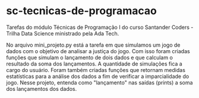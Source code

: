 # sc-tecnicas-de-programacao
Tarefas do módulo Técnicas de Programação I do curso Santander Coders - Trilha Data Science ministrado pela Ada Tech.

No arquivo mini_projeto.py está a tarefa em que simulamos um jogo de dados com o objetivo de analisar a justiça do jogo. Com isso foram criadas funções que simulam o lançamento de dois dados e que calculam o resultado da soma dos lançamentos. A quantidade de simulações fica a cargo do usuário. Foram também criadas funções que retornam medidas estatísticas para a análise dos dados a fim de verificar a imparcialidade do jogo. Nesse projeto, entenda como "lançamento" nas saídas (prints) a soma dos lançamentos dos dados. 
